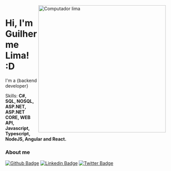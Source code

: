 <img src="https://image.freepik.com/free-vector/engineers-creating-robot-humanoid-speaking-hello-men-with-laptop-magnifier-cartoon-illustration_74855-14358.jpg" min-width="600px" max-width="400px" width="400px" align="right" alt="Computador lima">


# Hi, I'm Guilherme Lima! :D

I'm a {backend developer} 

<p align="left">
  Skills: <strong>C#, SQL, NOSQL, ASP.NET, ASP.NET CORE, WEB API, Javascript, Typescript, NodeJS, Angular and React.</strong>
</p>



### About me



<p align="left">

[![Github Badge](https://img.shields.io/badge/-Github-000?style=flat-square&logo=Github&logoColor=white&link=https://github.com/guilima95)](https://github.com/guilima95)
[![Linkedin Badge](https://img.shields.io/badge/-LinkedIn-blue?style=flat-square&logo=Linkedin&logoColor=white&link=https://www.linkedin.com/in/guiplima95/)](https://www.linkedin.com/in/guiplima95/)
[![Twitter Badge](https://img.shields.io/badge/-Twitter-1ca0f1?style=flat-square&labelColor=1ca0f1&logo=twitter&logoColor=white&link=https://twitter.com/guiplima95)](https://twitter.com/guiplima95)

</p>  
